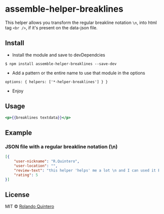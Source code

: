 # assemble-helper-breaklines

This helper allows you transform the regular breakline notation `\n`, into html tag `<br />`, if it's present on the data-json file.


## Install

- Install the module and save to devDependcies
``` 
$ npm install assemble-helper-breaklines --save-dev
```

- Add a pattern or the entire name to use that module in the options
```
options: { helpers: ['*-helper-breaklines'] } }
```

- Enjoy


## Usage

```hbs
<p>{{breaklines textdata}}</p>
```

## Example

### JSON file with a regular breakline notation (\n)

```json
[{
	"user-nickname": "R.Quintero",
	"user-location": "",
	"review-text": "this helper 'helps' me a lot \n and I can used it EVERYWHERE!",
	"rating": 5
}]
```

## License

MIT © [Rolando Quintero](http://web2.us)

